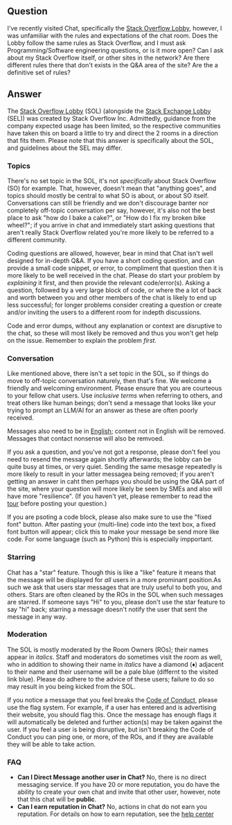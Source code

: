 ## Question
I've recently visited Chat, specifically the [Stack Overflow Lobby](https://chat.stackoverflow.com/rooms/259507/stack-overflow-lobby), however, I was unfamiliar with the rules and expectations of the chat room. Does the Lobby follow the same rules as Stack Overflow, and I must ask Programming/Software engineering questions, or is it more open? Can I ask about my Stack Overflow itself, or other sites in the network? Are there different rules there that don't exists in the Q&A area of the site? Are the a definitive set of rules?


## Answer
The [Stack Overflow Lobby](https://chat.stackoverflow.com/rooms/259507/stack-overflow-lobby) (SOL) (alongside the [Stack Exchange Lobby](https://chat.stackexchange.com/rooms/158962/stack-exchange-lobby) (SEL)) was created by Stack Overflow Inc. Admittedly, guidance from the company expected usage has been limited, so the respective communities have taken this on board a little to try and direct the 2 rooms in a direction that fits them. Please note that this answer is specifically about the SOL, and guidelines about the SEL may differ.

### Topics
There's no set topic in the SOL, it's not *specifically* about Stack Overflow (SO) for example. That, however, doesn't mean that "anything goes", and topics should mostly be central to what SO is about, or about SO itself. Conversations can still be friendly and we don't discourage banter nor completely off-topic conversation per say, however, it's also not the best place to ask "how do I bake a cake?", or "How do I fix my broken bike wheel?"; if you arrive in chat and immediately start asking questions that aren't really Stack Overflow related you're more likely to be referred to a different community. 

Coding questions are allowed, however, bear in mind that Chat isn't well designed for in-depth Q&A. If you have a short coding question, and can provide a small code snippet, or error, to compliment that question then it is more likely to be well received in the chat. Please do start your problem by *explaining* it first, and then provide the relevant code/error(s). Asking a question, followed by a very large block of code, or where the a lot of back and worth between you and other members of the chat is likely to end up less successful; for longer problems consider creating a question or create and/or inviting the users to a different room for indepth discussions.

Code and error dumps, without any explanation or context are disruptive to the chat, so these will most likely be removed and thus you won't get help on the issue. Remember to explain the problem *first*.

### Conversation
Like mentioned above, there isn't a set topic in the SOL, so if things do move to off-topic conversation naturely, then that's fine. We welcome a friendly and welcoming environment. Please ensure that you are courteous to your fellow chat users. Use *inclusive terms* when referring to others, and treat others like human beings; don't send a message that looks like your trying to prompt an LLM/AI for an answer as these are often poorly received.

Messages also need to be in [English](https://stackoverflow.com/help/non-english-questions); content not in English will be removed. Messages that contact nonsense will also be remvoed.

If you ask a question, and you've not got a response, please don't feel you need to resend the message again shortly afterwards; the lobby can be quite busy at times, or very quiet. Sending the same mesasge repeatedly is more likely to result in your latter messagea being removed; if you aren't getting an answer in caht then perhaps you should be using the Q&A part of the site, where your question will more likely be seen by SMEs and also will have more "resilience". (If you haven't yet, please remember to read the [tour](//stackoverflow.com/tour) before posting your question.)

If you are psoting a code block, please also make sure to use the "fixed font" button. After pasting your (multi-line) code into the text box, a fixed font button will appear; click this to make your message be send more like code. For some language (such as Python) this is especially impportant.

### Starring
Chat has a "star" feature. Though this is like a "like" feature it means that the message will be displayed for *all* users in a more prominant position.As such we ask that users star messages that are truly useful to both you, and others. Stars are often cleaned by the ROs in the SOL when such messages are starred. If someone says "Hi" to you, please don't use the star feature to say "hi" back; starring a message doesn't notify the user that sent the message in any way.

### Moderation
The SOL is mostly moderated by the Room Owners (ROs); their names appear in *italics*. Staff and moderators do sometimes visit the room as well, who in addition to showing their name in *italics* have a diamond (♦) adjacent to their name and their username will be a pale blue (differnt to the visited link blue). Please do adhere to the advice of these users; failure to do so may result in you being kicked from the SOL.

If you notice a message that you feel breaks the [Code of Conduct](https://stackoverflow.com/conduct), please use the flag system. For example, if a user has entered and is advertising their website, you should flag this. Once the message has enough flags it will automatically be deleted and further action(s) may be taken against the user. If you feel a user is being disruptive, but isn't breaking the Code of Conduct you can ping one, or more, of the ROs, and if they are available they will be able to take action.

### FAQ

- **Can I Direct Message another user in Chat?**
  No, there is no direct messaging service. If you have 20 or more reputation, you do have the ability to create your own chat and invite that other user, however, note that this chat will be **public**.
- **Can I earn reputation in Chat?**
  No, actions in chat do not earn you reputation. For details on how to earn reputation, see the [help center](https://stackoverflow.com/help/whats-reputation)
